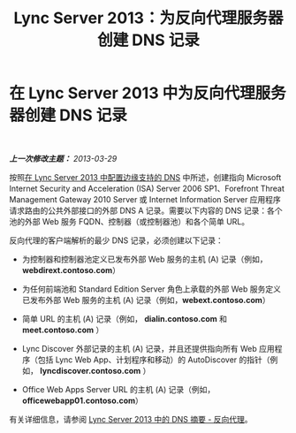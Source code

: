 ﻿---
title: Lync Server 2013：为反向代理服务器创建 DNS 记录
TOCTitle: 为反向代理服务器创建 DNS 记录
ms:assetid: b3513339-e49b-4665-80f1-b5a1c81a0e2e
ms:mtpsurl: https://technet.microsoft.com/zh-cn/library/Gg429719(v=OCS.15)
ms:contentKeyID: 49313989
ms.date: 05/19/2016
mtps_version: v=OCS.15
ms.translationtype: HT
---

# 在 Lync Server 2013 中为反向代理服务器创建 DNS 记录

 

_**上一次修改主题：** 2013-03-29_

按照[在 Lync Server 2013 中配置边缘支持的 DNS](lync-server-2013-configure-dns-for-edge-support.md) 中所述，创建指向 Microsoft Internet Security and Acceleration (ISA) Server 2006 SP1、Forefront Threat Management Gateway 2010 Server 或 Internet Information Server 应用程序请求路由的公共外部接口的外部 DNS A 记录。需要以下内容的 DNS 记录：各个池的外部 Web 服务 FQDN、控制器（或控制器池）和各个简单 URL。

反向代理的客户端解析的最少 DNS 记录，必须创建以下记录：

  - 为控制器和控制器池定义已发布外部 Web 服务的主机 (A) 记录（例如，**webdirext.contoso.com**）

  - 为任何前端池和 Standard Edition Server 角色上承载的外部 Web 服务定义已发布外部 Web 服务的主机 (A) 记录（例如，**webext.contoso.com**）

  - 简单 URL 的主机 (A) 记录（例如， **dialin.contoso.com** 和 **meet.contoso.com** ）

  - Lync Discover 外部记录的主机 (A) 记录，并且还提供指向所有 Web 应用程序（包括 Lync Web App、计划程序和移动）的 AutoDiscover 的指针（例如， **lyncdiscover.contoso.com** ）

  - Office Web Apps Server URL 的主机 (A) 记录（例如，**officewebapp01.contoso.com**）

有关详细信息，请参阅 [Lync Server 2013 中的 DNS 摘要 - 反向代理](lync-server-2013-dns-summary-reverse-proxy.md)。


